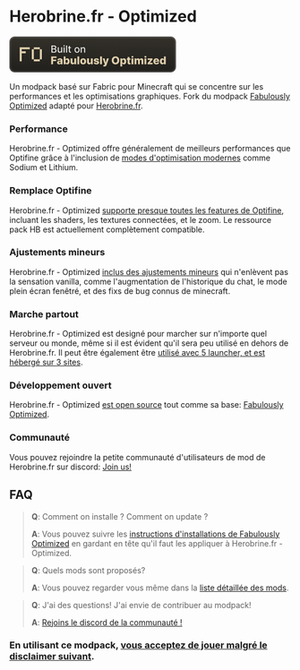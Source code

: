 # Herobrine.fr - Optimized

[![Built on Fabulously Optimized](https://raw.githubusercontent.com/intergrav/devins-badges/v2/assets/cozy/built-with/fabulously-optimized_64h.png)](https://github.com/Fabulously-Optimized/fabulously-optimized)

Un modpack basé sur Fabric pour Minecraft qui se concentre sur les performances et les optimisations graphiques. Fork du modpack [Fabulously Optimized][3] adapté pour [Herobrine.fr][17].

### Performance

Herobrine.fr - Optimized offre généralement de meilleurs performances que Optifine grâce à l'inclusion de [modes d'optimisation modernes][1] comme Sodium et Lithium.

### Remplace Optifine

Herobrine.fr - Optimized [supporte presque toutes les features de Optifine][2], incluant les shaders, les textures connectées, et le zoom. Le ressource pack HB est actuellement complètement compatible.

### Ajustements mineurs

Herobrine.fr - Optimized [inclus des ajustements mineurs][4] qui n'enlèvent pas la sensation vanilla, comme l'augmentation de l'historique du chat, le mode plein écran fenêtré, et des fixs de bug connus de minecraft.

### Marche partout

Herobrine.fr - Optimized est designé pour marcher sur n'importe quel serveur ou monde, même si il est évident qu'il sera peu utilisé en dehors de Herobrine.fr. Il peut être également être [utilisé avec 5 launcher, et est hébergé sur 3 sites][6].

### Développement ouvert

Herobrine.fr - Optimized [est open source][8] tout comme sa base: [Fabulously Optimized][3].

### Communauté

Vous pouvez rejoindre la petite communauté d'utilisateurs de mod de Herobrine.fr sur discord: [Join us!][10]

## FAQ

> **Q**: Comment on installe ? Comment on update ?
> 
> **A**: Vous pouvez suivre les [instructions d'installations de Fabulously Optimized][11] en gardant en tête qu'il faut les appliquer à Herobrine.fr - Optimized.


> **Q**: Quels mods sont proposés? 
> 
> **A**: Vous pouvez regarder vous même dans la [liste détaillée des mods][12].


> **Q**: J'ai des questions! J'ai envie de contribuer au modpack!
> 
> **A**: [Rejoins le discord de la communauté !][10]

### En utilisant ce modpack, [vous acceptez de jouer malgré le disclaimer suivant][15].

[1]: https://github.com/HB-Modding-Crew/Herobrine.fr-Optimized/blob/main/INCLUDED-MODS.md#smooth
[2]: https://fabulously-optimized.gitbook.io/modpack/readme/give-up-optifine
[3]: https://www.curseforge.com/minecraft/modpacks/fabulously-optimized
[4]: https://github.com/HB-Modding-Crew/Herobrine.fr-Optimized/blob/main/INCLUDED-MODS.md#functional
[5]: https://github.com/HB-Modding-Crew/Herobrine.fr-Optimized/blob/main/CHANGELOG.md
[6]: https://github.com/HB-Modding-Crew/Herobrine.fr-Optimized#downloads
[7]: https://fabulously-optimized.gitbook.io/modpack/readme/language-support
[8]: https://github.com/HB-Modding-Crew/Herobrine.fr-Optimized
[9]: https://github.com/HB-Modding-Crew/Herobrine.fr-Optimized/issues/257
[10]: https://discord.gg/CKBdqQrFf8
[11]: https://fabulously-optimized.gitbook.io/modpack/
[12]: https://github.com/HB-Modding-Crew/Herobrine.fr-Optimized/blob/main/INCLUDED-MODS.md
[13]: https://fabulously-optimized.gitbook.io/modpack/readme/server-setup
[14]: https://www.bisecthosting.com/clients/aff.php?aff=2604
[15]: https://github.com/HB-Modding-Crew/Herobrine.fr-Optimized#disclaimers
[16]: https://github.com/HB-Modding-Crew/Herobrine.fr-Optimized/blob/main/CONTRIBUTING.md
[17]: https://www.herobrine.fr/index.php